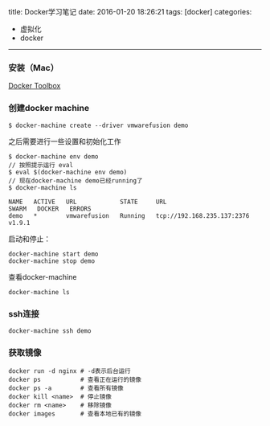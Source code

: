 title: Docker学习笔记
date: 2016-01-20 18:26:21
tags: [docker]
categories: 
- 虚拟化
- docker
---

### 安装（Mac）
[Docker Toolbox](https://docs.docker.com/engine/installation/mac/)


### 创建docker machine
```
$ docker-machine create --driver vmwarefusion demo
```
<!--more-->

之后需要进行一些设置和初始化工作
```
$ docker-machine env demo
// 按照提示运行 eval
$ eval $(docker-machine env demo)
// 现在docker-machine demo已经running了
$ docker-machine ls

NAME   ACTIVE   URL            STATE     URL                          SWARM   DOCKER   ERRORS
demo   *        vmwarefusion   Running   tcp://192.168.235.137:2376           v1.9.1
```

启动和停止：
```
docker-machine start demo
docker-machine stop demo
```

查看docker-machine
```
docker-machine ls
```

### ssh连接

```
docker-machine ssh demo
```

### 获取镜像
```
docker run -d nginx # -d表示后台运行
docker ps           # 查看正在运行的镜像
docker ps -a        # 查看所有镜像
docker kill <name>  # 停止镜像
docker rm <name>    # 移除镜像
docker images       # 查看本地已有的镜像
```


